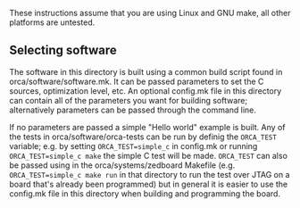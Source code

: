 These instructions assume that you are using Linux and GNU make, all other
platforms are untested.

## Selecting software

The software in this directory is built using a common build script found in
orca/software/software.mk.  It can be passed parameters to set the C sources,
optimization level, etc.  An optional config.mk file in this directory can
contain all of the parameters you want for building software; alternatively
parameters can be passed through the command line.

If no parameters are passed a simple "Hello world" example is built.  Any of the
tests in orca/software/orca-tests can be run by definig the `ORCA_TEST`
variable; e.g. by setting `ORCA_TEST=simple_c` in config.mk or running
`ORCA_TEST=simple_c make` the simple C test will be made.  `ORCA_TEST` can also
be passed using in the orca/systems/zedboard Makefile (e.g. `ORCA_TEST=simple_c
make run` in that directory to run the test over JTAG on a board that's already
been programmed) but in general it is easier to use the config.mk file in this
directory when building and programming the board.
